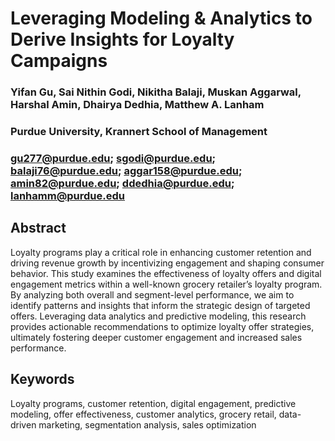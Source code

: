 # Leveraging Modeling &amp; Analytics to Derive Insights for Loyalty Campaigns

### Yifan Gu, Sai Nithin Godi, Nikitha Balaji, Muskan Aggarwal, Harshal Amin, Dhairya Dedhia, Matthew A. Lanham
### Purdue University, Krannert School of Management
### gu277@purdue.edu; sgodi@purdue.edu; balaji76@purdue.edu; aggar158@purdue.edu; amin82@purdue.edu; ddedhia@purdue.edu; lanhamm@purdue.edu

## Abstract
Loyalty programs play a critical role in enhancing customer retention and driving revenue growth by incentivizing engagement and shaping consumer behavior. This study examines the effectiveness of loyalty offers and digital engagement metrics within a well-known grocery retailer’s loyalty program. By analyzing both overall and segment-level performance, we aim to identify patterns and insights that inform the strategic design of targeted offers. Leveraging data analytics and predictive modeling, this research provides actionable recommendations to optimize loyalty offer strategies, ultimately fostering deeper customer engagement and increased sales performance.
## Keywords
Loyalty programs, customer retention, digital engagement, predictive modeling, offer effectiveness, customer analytics, grocery retail, data-driven marketing, segmentation analysis, sales optimization
